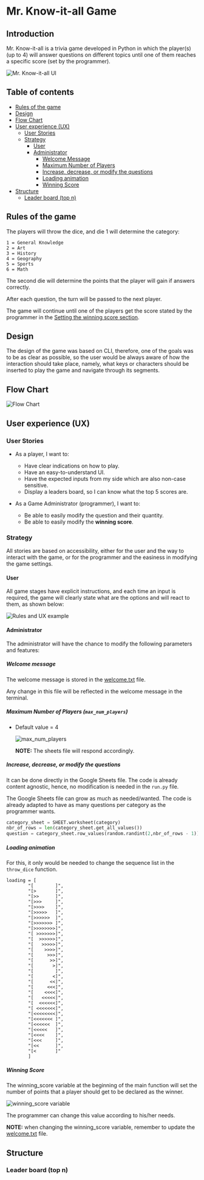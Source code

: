 # Mr. Know-it-all Game

## Introduction

Mr. Know-it-all is a trivia game developed in Python in which the player(s) (up to 4) will answer questions on different topics until one of them reaches a specific score (set by the programmer).

![Mr. Know-it-all UI](./assets/images/mkia_welcome.png)

## Table of contents

- [Rules of the game](#rules-of-the-game)
- [Design](#design)
- [Flow Chart](#flow-chart)
- [User experience (UX)](#user-experience-ux)
  - [User Stories](#user-stories)
  - [Strategy](#strategy)
    - [User](#user)
    - [Administrator](#administrator)
      - [Welcome Message](#welcome-message)
      - [Maximum Number of Players](#maximum-number-of-players-max_num_players)
      - [Increase, decrease, or modify the questions](#increase-decrease-or-modify-the-questions)
      - [Loading animation](#loading-animation)
      - [Winning Score](#winning-score)
- [Structure](#structure)
  - [Leader board (top n)](#leader-board-top-n)

## Rules of the game

The players will throw the dice, and die 1 will determine the category:

    1 = General Knowledge
    2 = Art
    3 = History
    4 = Geography
    5 = Sports
    6 = Math

The second die will determine the points that the player will gain if answers correctly.

After each question, the turn will be passed to the next player.

The game will continue until one of the players get the score stated by the programmer in the [Setting the winning score section](#setting-the-winning-score).

## Design

The design of the game was based on CLI, therefore, one of the goals was to be as clear as possible, so the user would be always aware of how the interaction should take place, namely, what keys or characters should be inserted to play the game and navigate through its segments.

## Flow Chart

![Flow Chart](./assets/images/flowchart.png)

## User experience (UX)

### User Stories

- As a player, I want to:
  - Have clear indications on how to play.
  - Have an easy-to-understand UI.
  - Have the expected inputs from my side which are also non-case sensitive.
  - Display a leaders board, so I can know what the top 5 scores are.

- As a Game Administrator (programmer), I want to:
  - Be able to easily modify the question and their quantity.
  - Be able to easily modify the **winning score**.

### Strategy

All stories are based on accessibility, either for the user and the way to interact with the game, or for the programmer and the easiness in modifying the game settings.

#### User

All game stages have explicit instructions, and each time an input is required, the game will clearly state what are the options and will react to them, as shown below:

![Rules and UX example](./assets/images/rules_ux.png)

#### Administrator

The administrator will have the chance to modify the following parameters and features:

##### Welcome message

The welcome message is stored in the [welcome.txt](./welcome.txt) file.

Any change in this file will be reflected in the welcome message in the terminal.

##### Maximum Number of Players (`max_num_players`)

- Default value = 4

   ![max_num_players](./assets/images/max_num_players.png)

   **NOTE:** The sheets file will respond accordingly.

##### Increase, decrease, or modify the questions

It can be done directly in the Google Sheets file. The code is already content agnostic, hence, no modification is needed in the `run.py` file.

The Google Sheets file can grow as much as needed/wanted. The code is already adapted to have as many questions per category as the programmer wants.

<!-- trunk-ignore(markdownlint/MD046) -->
```Python
category_sheet = SHEET.worksheet(category)
nbr_of_rows = len(category_sheet.get_all_values())
question = category_sheet.row_values(random.randint(2,nbr_of_rows - 1))
```

##### Loading animation

For this, it only would be needed to change the sequence list in the `throw_dice` function.


<!-- trunk-ignore(markdownlint/MD040) -->
<!-- trunk-ignore(markdownlint/MD046) -->
```
loading = [
        "[        ]",
        "[>       ]",
        "[>>      ]",
        "[>>>     ]",
        "[>>>>    ]",
        "[>>>>>   ]",
        "[>>>>>>  ]",
        "[>>>>>>> ]",
        "[>>>>>>>>]",
        "[ >>>>>>>]",
        "[  >>>>>>]",
        "[   >>>>>]",
        "[    >>>>]",
        "[     >>>]",
        "[      >>]",
        "[       >]",
        "[        ]",
        "[       <]",
        "[      <<]",
        "[     <<<]",
        "[    <<<<]",
        "[   <<<<<]",
        "[  <<<<<<]",
        "[ <<<<<<<]",
        "[<<<<<<<<]",
        "[<<<<<<< ]",
        "[<<<<<<  ]",
        "[<<<<<   ]",
        "[<<<<    ]",
        "[<<<     ]",
        "[<<      ]",
        "[<       ]"
        ]
```

##### Winning Score

The winning_score variable at the beginning of the main function will set the number of points that a player should get to be declared as the winner.

![winning_score variable](./assets/images/winning_score.png)

The programmer can change this value according to his/her needs.

**NOTE:** when changing the winning_score variable, remember to update the [welcome.txt](./welcome.txt) file.

## Structure

### Leader board (top n)